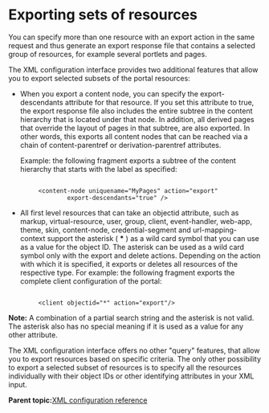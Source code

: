# Exporting sets of resources

You can specify more than one resource with an export action in the same request and thus generate an export response file that contains a selected group of resources, for example several portlets and pages.

The XML configuration interface provides two additional features that allow you to export selected subsets of the portal resources:

-   When you export a content node, you can specify the export-descendants attribute for that resource. If you set this attribute to true, the export response file also includes the entire subtree in the content hierarchy that is located under that node. In addition, all derived pages that override the layout of pages in that subtree, are also exported. In other words, this exports all content nodes that can be reached via a chain of content-parentref or derivation-parentref attributes.

    Example: the following fragment exports a subtree of the content hierarchy that starts with the label as specified:

    ```
    
         <content-node uniquename="MyPages" action="export" 
                 export-descendants="true" />   
    
    ```

-   All first level resources that can take an objectid attribute, such as markup, virtual-resource, user, group, client, event-handler, web-app, theme, skin, content-node, credential-segment and url-mapping-context support the asterisk \( **\*** \) as a wild card symbol that you can use as a value for the object ID. The asterisk can be used as a wild card symbol only with the export and delete actions. Depending on the action with which it is specified, it exports or deletes all resources of the respective type. For example: the following fragment exports the complete client configuration of the portal:

    ```
    
         <client objectid="*" action="export"/>    
    
    ```


**Note:** A combination of a partial search string and the asterisk is not valid. The asterisk also has no special meaning if it is used as a value for any other attribute.

The XML configuration interface offers no other "query" features, that allow you to export resources based on specific criteria. The only other possibility to export a selected subset of resources is to specify all the resources individually with their object IDs or other identifying attributes in your XML input.

**Parent topic:**[XML configuration reference](../admin-system/adxmlref.md)

